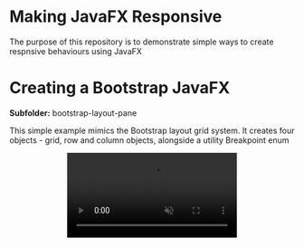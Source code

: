 # Making JavaFX Responsive
<p>The purpose of this repository is to demonstrate simple ways to create respnsive behaviours using JavaFX</p>

<h1>Creating a Bootstrap JavaFX</h1>
<p><strong>Subfolder:</strong> bootstrap-layout-pane
<p>This simple example mimics the Bootstrap layout grid system. It creates four objects - grid, row and column objects, alongside a utility Breakpoint enum</p>


<div style="display: flex; justify-content: center;">
   <video autoplay="" loop="" muted="" playsinline="">
       <source src="https://edencoding.com/wp-content/uploads/2021/05/JavaFX-Responsive-ToDo.mp4" type="video/mp4">
   </video>
</div>

